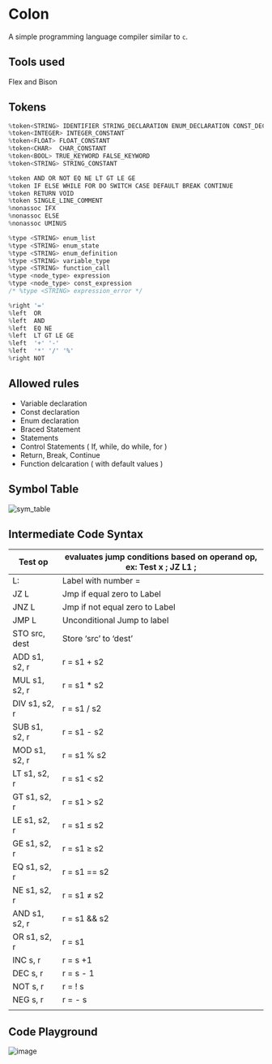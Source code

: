 # Colon
A simple programming language compiler similar to `c`. 

## Tools used

Flex and Bison

## Tokens

```c
%token<STRING> IDENTIFIER STRING_DECLARATION ENUM_DECLARATION CONST_DECLARATION BOOL_DECLARATION CHAR_DECLARATION FLOAT_DECLARATION INT_DECLARATION PRINT
%token<INTEGER> INTEGER_CONSTANT
%token<FLOAT> FLOAT_CONSTANT
%token<CHAR>  CHAR_CONSTANT
%token<BOOL> TRUE_KEYWORD FALSE_KEYWORD
%token<STRING> STRING_CONSTANT

%token AND OR NOT EQ NE LT GT LE GE
%token IF ELSE WHILE FOR DO SWITCH CASE DEFAULT BREAK CONTINUE
%token RETURN VOID 
%token SINGLE_LINE_COMMENT 
%nonassoc IFX
%nonassoc ELSE
%nonassoc UMINUS

%type <STRING> enum_list
%type <STRING> enum_state
%type <STRING> enum_definition
%type <STRING> variable_type
%type <STRING> function_call
%type <node_type> expression
%type <node_type> const_expression
/* %type <STRING> expression_error */

%right '='
%left  OR
%left  AND
%left  EQ NE
%left  LT GT LE GE
%left  '+' '-'
%left  '*' '/' '%'
%right NOT
```

## Allowed rules

- Variable declaration
- Const declaration
- Enum declaration
- Braced Statement
- Statements
- Control Statements ( If, while, do while, for )
- Return, Break, Continue
- Function delcaration ( with default values )

## Symbol Table
![sym_table](https://github.com/AhmadJamal01/Colon/assets/65499354/fe4a094c-2494-4e75-95fb-7d86cde95393)


## Intermediate Code Syntax

| Test op | evaluates jump conditions based on operand op, ex: Test x ; JZ L1 ; |
| --- | --- |
| L<num>: | Label with number = <num> |
| JZ L<num> | Jmp if equal zero to Label |
| JNZ L<num> | Jmp if not equal zero to Label |
| JMP L<num> | Unconditional Jump to label |
| STO src, dest | Store ‘src’ to ‘dest’ |
| ADD s1, s2, r | r = s1 + s2 |
| MUL s1, s2, r | r = s1 * s2 |
| DIV s1, s2, r | r = s1 / s2 |
| SUB s1, s2, r | r = s1 - s2 |
| MOD s1, s2, r | r = s1 % s2 |
| LT s1, s2, r | r = s1 < s2 |
| GT s1, s2, r | r = s1 > s2 |
| LE s1, s2, r | r = s1 ≤ s2 |
| GE s1, s2, r | r = s1 ≥ s2 |
| EQ s1, s2, r | r = s1 == s2 |
| NE s1, s2, r | r = s1 ≠ s2 |
| AND s1, s2, r | r = s1 && s2 |
| OR s1, s2, r | r = s1 || s2 |
| INC s, r | r = s +1 |
| DEC s, r | r = s - 1 |
| NOT s, r | r = ! s |
| NEG s, r | r = - s |
|  |  |


## Code Playground
![image](https://github.com/AhmadJamal01/Colon/assets/65499354/8e3e8e43-fe3e-4808-8165-f1a26e4ec737)


